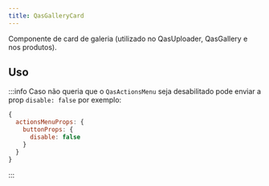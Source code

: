 ```yaml
---
title: QasGalleryCard
---
```


Componente de card de galeria (utilizado no QasUploader, QasGallery e nos produtos).

<doc-api file="gallery-card/QasGalleryCard" name="QasGalleryCard" />

## Uso

<doc-example file="QasGalleryCard/Basic" title="Básico" />
<doc-example file="QasGalleryCard/WithVideo" title="Com vídeo" />
<doc-example file="QasGalleryCard/Box" title="Com box" />
<doc-example file="QasGalleryCard/ExGridAndActionsMenu" title="Com QasActionsMenu e QasGridGenerator" />

:::info
Caso não queria que o `QasActionsMenu` seja desabilitado pode enviar a prop `disable: false` por exemplo:
```js
{
  actionsMenuProps: {
    buttonProps: {
      disable: false
    }
  }
}
```
:::
<doc-example file="QasGalleryCard/ExDisable" title="Desabilitados" />
